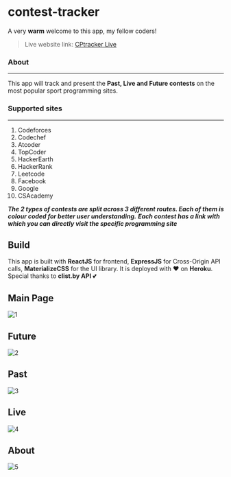 # contest-tracker


A very **warm** welcome to this app, my fellow coders!
> Live website link: [CPtracker Live](https://contest-tracker-cp.herokuapp.com/)
### About
---
This app will track and present the **Past, Live and Future contests** on the most popular sport programming sites.

### Supported sites
---
1. Codeforces
2. Codechef
3. Atcoder
4. TopCoder
5. HackerEarth
6. HackerRank
7. Leetcode
8. Facebook
9. Google
10. CSAcademy

***The 2 types of contests are split across 3 different routes. Each of them is colour coded for better user understanding.***
***Each contest has a link with which you can directly visit the specific programming site***

Build
----
This app is built with **ReactJS** for frontend, **ExpressJS** for Cross-Origin API calls, **MaterializeCSS** for the UI library. It is deployed with ❤ on **Heroku**. Special thanks to **clist.by API**  💕

Main Page
----
![1](https://user-images.githubusercontent.com/39147514/79638955-2c89bd00-81a6-11ea-8c6f-ef1c5214e3ac.png)

Future
----
![2](https://user-images.githubusercontent.com/39147514/79638957-2dbaea00-81a6-11ea-89bc-94c0f1cc6f08.png)

Past
----
![3](https://user-images.githubusercontent.com/39147514/79638958-2e538080-81a6-11ea-9ff3-d76255ced842.png)

Live
----
![4](https://user-images.githubusercontent.com/39147514/79638959-2eec1700-81a6-11ea-9ac5-37d0a021653e.png)

About
----
![5](https://user-images.githubusercontent.com/39147514/79638961-2eec1700-81a6-11ea-8850-f7549fc8d33f.png)
